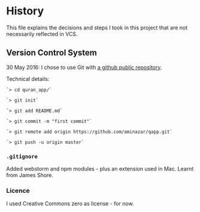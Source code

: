 History
=======
This file explains the decisions and steps I took in this project that are not necessarily reflected in VCS.

Version Control System
----------------------
30 May 2016: I chose to use Git with [a github public repository](https://github.com/aminazar/qapp/).

Technical details:

    `> cd quran_app/`
   
    `> git init`
   
    `> git add README.md`
   
    `> git commit -m "first commit"`

    `> git remote add origin https://github.com/aminazar/qapp.git`
   
    `> git push -u origin master`

### `.gitignore`
Added webstorm and npm modules - plus an extension used in Mac. Learnt from James Shore.

### Licence
I used Creative Commons zero as license - for now.
